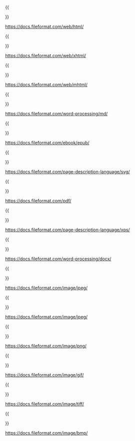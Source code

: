 ﻿---
translation: true
deploy: false
---

{{<section HTML>}}

https://docs.fileformat.com/web/html/


{{<section XHTML>}}

https://docs.fileformat.com/web/xhtml/


{{<section MHTML>}}

https://docs.fileformat.com/web/mhtml/


{{<section MD>}}

https://docs.fileformat.com/word-processing/md/


{{<section EPUB>}}

https://docs.fileformat.com/ebook/epub/


{{<section SVG>}}

https://docs.fileformat.com/page-description-language/svg/


{{<section PDF>}}

https://docs.fileformat.com/pdf/


{{<section XPS>}}

https://docs.fileformat.com/page-description-language/xps/


{{<section DOCX>}}

https://docs.fileformat.com/word-processing/docx/


{{<section JPEG>}}

https://docs.fileformat.com/image/jpeg/


{{<section Image>}}

https://docs.fileformat.com/image/jpeg/


{{<section PNG>}}

https://docs.fileformat.com/image/png/


{{<section GIF>}}

https://docs.fileformat.com/image/gif/


{{<section TIFF>}}

https://docs.fileformat.com/image/tiff/


{{<section BMP>}}

https://docs.fileformat.com/image/bmp/